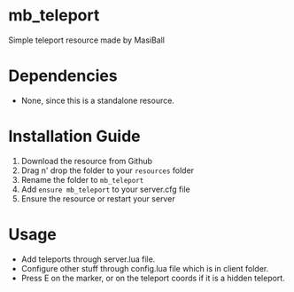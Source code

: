 # mb_teleport
Simple teleport resource made by MasiBall

# Dependencies
- None, since this is a standalone resource.

# Installation Guide
1. Download the resource from Github
2. Drag n' drop the folder to your `resources` folder
3. Rename the folder to `mb_teleport`
4. Add `ensure mb_teleport` to your server.cfg file
5. Ensure the resource or restart your server

# Usage
- Add teleports through server.lua file.
- Configure other stuff through config.lua file which is in client folder.
- Press E on the marker, or on the teleport coords if it is a hidden teleport.
